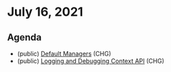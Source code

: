 # July 16, 2021

## Agenda

- (public) [Default Managers](https://github.com/emberjs/rfcs/pull/754) (CHG)
- (public) [Logging and Debugging Context API](https://github.com/emberjs/rfcs/pull/753) (CHG)